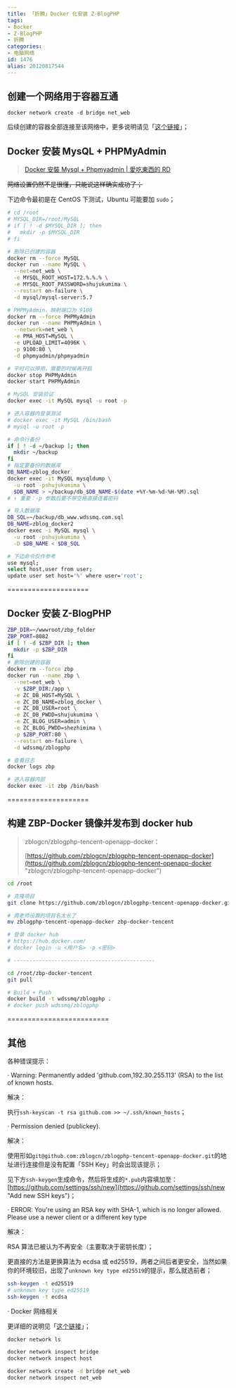 ```yaml
---
title: 「折腾」Docker 化安装 Z-BlogPHP
tags:
- Docker
- Z-BlogPHP
- 折腾
categories:
- 电脑网络
id: 1476
alias: 20120817544
---
```


## 创建一个网络用于容器互通

`docker network create -d bridge net_web`

后续创建的容器全部连接至该网络中，更多说明请见「[这个链接](https://www.wdssmq.com/post/20210820126.html "2021-08-07 17:58 笔记 | Docker 网络相关")」；

<!--more-->

## Docker 安装 MysQL + PHPMyAdmin

> [Docker 安裝 Mysql + Phpmyadmin | 愛吃東西的 RD](http://www.andrewchen.tw/2017/05/05/20170505_NOTE_DOCKER_MYSQL/ "Docker 安裝 Mysql + Phpmyadmin | 愛吃東西的 RD")

~~网络设置仍然不是很懂，只能说这样确实成功了；~~

下边命令最初是在 CentOS 下测试，Ubuntu 可能要加 `sudo`；

```bash
# cd /root
# MYSQL_DIR=/root/MySQL
# if [ ! -d $MYSQL_DIR ]; then
#   mkdir -p $MYSQL_DIR
# fi

# 删除已创建的容器
docker rm --force MySQL
docker run --name MySQL \
  --net=net_web \
  -e MYSQL_ROOT_HOST=172.%.%.% \
  -e MYSQL_ROOT_PASSWORD=shujukumima \
  --restart on-failure \
  -d mysql/mysql-server:5.7

# PHPMyAdmin，映射端口为 9100
docker rm --force PHPMyAdmin
docker run --name PHPMyAdmin \
  --network=net_web \
  -e PMA_HOST=MySQL \
  -e UPLOAD_LIMIT=4096K \
  -p 9100:80 \
  -d phpmyadmin/phpmyadmin

# 平时可以停用，需要的时候再开启
docker stop PHPMyAdmin
docker start PHPMyAdmin

# MySQL 安装验证
docker exec -it MySQL mysql -u root -p

# 进入容器内登录测试
# docker exec -it MySQL /bin/bash
# mysql -u root -p

# 命令行备份
if [ ! -d ~/backup ]; then
  mkdir ~/backup
fi
# 指定要备份的数据库
DB_NAME=zblog_docker
docker exec -it MySQL mysqldump \
  -u root -pshujukumima \
  $DB_NAME > ~/backup/db_$DB_NAME-$(date +%Y-%m-%d-%H-%M).sql
# ↑ 重要：-p 参数后要不带空格直接连着密码

# 导入数据库
DB_SQL=~/backup/db_www.wdssmq.com.sql
DB_NAME=zblog_docker2
docker exec -i MySQL mysql \
  -u root -pshujukumima \
  -D $DB_NAME < $DB_SQL

# 下边命令仅作参考
use mysql;
select host,user from user;
update user set host='%' where user='root';

```

====================


## Docker 安装 Z-BlogPHP

```bash
ZBP_DIR=~/wwwroot/zbp_folder
ZBP_PORT=8082
if [ ! -d $ZBP_DIR ]; then
  mkdir -p $ZBP_DIR
fi
# 删除创建的容器
docker rm --force zbp
docker run --name zbp \
  --net=net_web \
  -v $ZBP_DIR:/app \
  -e ZC_DB_HOST=MySQL \
  -e ZC_DB_NAME=zblog_docker \
  -e ZC_DB_USER=root \
  -e ZC_DB_PWDD=shujukumima \
  -e ZC_BLOG_USER=admin \
  -e ZC_BLOG_PWDD=shezhimima \
  -p $ZBP_PORT:80 \
  --restart on-failure \
  -d wdssmq/zblogphp

# 查看日志
docker logs zbp

# 进入容器内部
docker exec -it zbp /bin/bash

```

====================

## 构建 ZBP-Docker 镜像并发布到 docker hub

> zblogcn/zblogphp-tencent-openapp-docker：
>
> [https://github.com/zblogcn/zblogphp-tencent-openapp-docker](https://github.com/zblogcn/zblogphp-tencent-openapp-docker "zblogcn/zblogphp-tencent-openapp-docker")


```bash
cd /root

# 克隆项目
git clone https://github.com/zblogcn/zblogphp-tencent-openapp-docker.git

# 周老师设置的项目名太长了
mv zblogphp-tencent-openapp-docker zbp-docker-tencent

# 登录 docker hub
# https://hub.docker.com/
# docker login -u <用户名> -p <密码>

# ---------------------------------------------

cd /root/zbp-docker-tencent
git pull

# Build + Push
docker build -t wdssmq/zblogphp .
# docker push wdssmq/zblogphp

```

=========================

## 其他

各种错误提示：

· Warning: Permanently added 'github.com,192.30.255.113' (RSA) to the list of known hosts.

解决：

执行`ssh-keyscan -t rsa github.com >> ~/.ssh/known_hosts`；

· Permission denied (publickey).

解决：

使用形如`git@github.com:zblogcn/zblogphp-tencent-openapp-docker.git`的地址进行连接但是没有配置「SSH Key」时会出现该提示；

见下方`ssh-keygen`生成命令，然后将生成的`*.pub`内容填加至：[https://github.com/settings/ssh/new](https://github.com/settings/ssh/new "Add new SSH keys")；

· ERROR: You're using an RSA key with SHA-1, which is no longer allowed. Please use a newer client or a different key type

解决：

RSA 算法已被认为不再安全（主要取决于密钥长度）；

更直接的方法是更换算法为 ecdsa 或 ed25519，两者之间后者更安全，当然如果你的环境较旧，出现了`unknown key type ed25519`的提示，那么就选前者；

```bash
ssh-keygen -t ed25519
# unknown key type ed25519
ssh-keygen -t ecdsa
```

· Docker 网络相关

更详细的说明见「[这个链接](https://www.wdssmq.com/post/20210820126.html "2021-08-07 17:58 笔记 | Docker 网络相关")」；

```bash
docker network ls

docker network inspect bridge
docker network inspect host

docker network create -d bridge net_web
docker network inspect net_web
```


<!--1476-->
